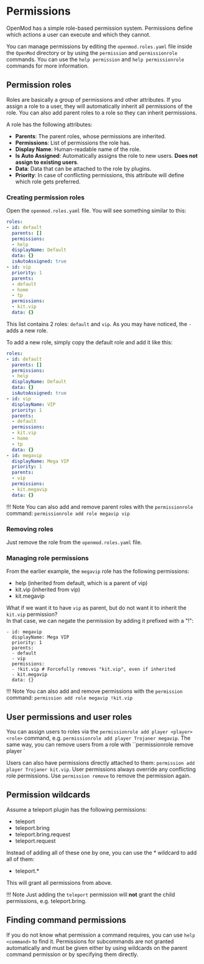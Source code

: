 # Permissions

OpenMod has a simple role-based permission system. Permissions define which actions a user can execute and which they cannot.

You can manage permissions by editing the `openmod.roles.yaml` file inside the `OpenMod` directory or by using the `permission` and `permissionrole` commands. You can use the `help permission` and `help permissionrole` commands for more information.

## Permission roles
Roles are basically a group of permissions and other attributes. If you assign a role to a user, they will automatically inherit all permissions of the role. You can also add parent roles to a role so they can inherit permissions.

A role has the following attributes:

- **Parents**: The parent roles, whose permissions are inherited.
- **Permissions**: List of permissions the role has.
- **Display Name**: Human-readable name of the role.
- **Is Auto Assigned**: Automatically assigns the role to new users. **Does not assign to existing users**.
- **Data**: Data that can be attached to the role by plugins. 
- **Priority**: In case of conflicting permissions, this attribute will define which role gets preferred.

### Creating permission roles
Open the `openmod.roles.yaml` file. You will see something similar to this:
```yaml
roles:
- id: default
  parents: []
  permissions:
  - help
  displayName: Default
  data: {}
  isAutoAssigned: true
- id: vip
  priority: 1
  parents:
  - default
  - home
  - tp  
  permissions:
  - kit.vip
  data: {}
```

This list contains 2 roles: `default` and `vip`. As you may have noticed, the `-` adds a new role.

To add a new role, simply copy the default role and add it like this:
```yaml
roles:
- id: default
  parents: []
  permissions:
  - help
  displayName: Default
  data: {}
  isAutoAssigned: true
- id: vip
  displayName: VIP
  priority: 1
  parents:
  - default
  permissions:
  - kit.vip
  - home
  - tp
  data: {}
- id: megavip
  displayName: Mega VIP
  priority: 1
  parents:
  - vip
  permissions:
  - kit.megavip
  data: {}  
```

!!! Note
    You can also add and remove parent roles with the `permissionrole` command: `permissionrole add role megavip vip`

### Removing roles
Just remove the role from the `openmod.roles.yaml` file.

### Managing role permissions
From the earlier example, the `megavip` role has the following permissions:
- help (inherited from default, which is a parent of vip)
- kit.vip (inherited from vip)
- kit.megavip

What if we want it to have `vip` as parent, but do not want it to inherit the `kit.vip` permission?  
In that case, we can negate the permission by adding it prefixed with a "!":

```
- id: megavip
  displayName: Mega VIP
  priority: 1
  parents:
  - default
  - vip
  permissions:
  - !kit.vip # Forcefully removes "kit.vip", even if inherited
  - kit.megavip
  data: {} 
```

!!! Note
    You can also add and remove permissions with the `permission` command: `permission add role megavip !kit.vip`

## User permissions and user roles
You can assign users to roles via the `permissionrole add player <player> <role>` command, e.g. `permissionrole add player Trojaner megavip`. The same way, you can remove users from a role with ``permissionrole remove player <player> <role>`

Users can also have permissions directly attached to them: `permission add player Trojaner kit.vip`. User permissions always override any conflicting role permissions. Use `permission remove` to remove the permission again.

## Permission wildcards
Assume a teleport plugin has the following permissions:

* teleport
* teleport.bring
* teleport.bring.request
* teleport.request

Instead of adding all of these one by one, you can use the * wildcard to add all of them:

* teleport.*

This will grant all permissions from above.

!!! Note
    Just adding the `teleport` permission will **not** grant the child permissions, e.g. teleport.bring.

## Finding command permissions
If you do not know what permission a command requires, you can use `help <command>` to find it. Permissions for subcommands are not granted automatically and must be given either by using wildcards on the parent command permission or by specifying them directly.